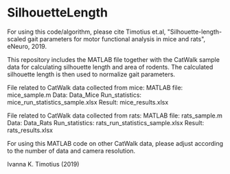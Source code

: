 # SilhouetteLength
For using this code/algorithm, please cite Timotius et.al, "Silhouette-length-scaled gait parameters for motor functional analysis in mice and rats", eNeuro, 2019.

This repository includes the MATLAB file together with the CatWalk sample data for calculating silhouette length and area of rodents.
The calculated silhouette length is then used to normalize gait parameters.

File related to CatWalk data collected from mice:
MATLAB file: mice_sample.m
Data: Data_Mice
Run_statistics: mice_run_statistics_sample.xlsx
Result: mice_results.xlsx

File related to CatWalk data collected from rats:
MATLAB file: rats_sample.m
Data: Data_Rats
Run_statistics: rats_run_statistics_sample.xlsx
Result: rats_results.xlsx

For using this MATLAB code on other CatWalk data, please adjust according to the number of data and camera resolution.

Ivanna K. Timotius (2019)